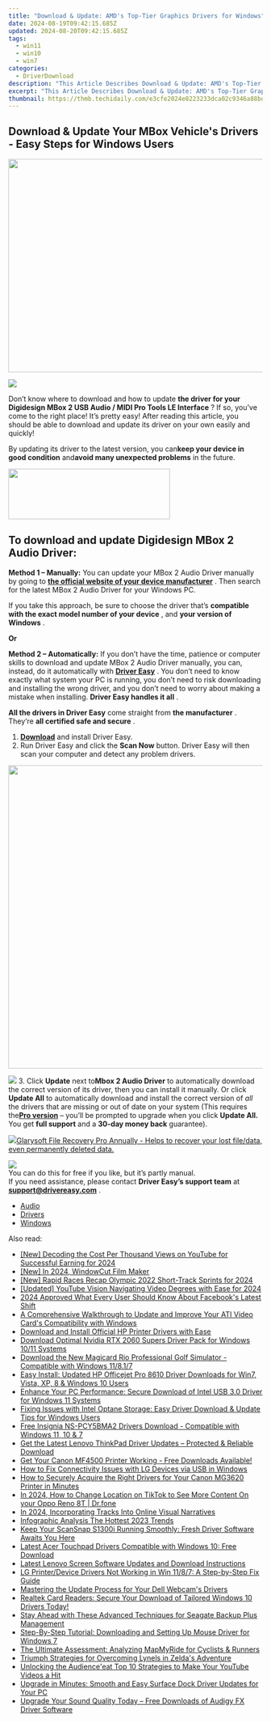```yaml
---
title: "Download & Update: AMD's Top-Tier Graphics Drivers for Windows"
date: 2024-08-19T09:42:15.685Z
updated: 2024-08-20T09:42:15.685Z
tags:
  - win11
  - win10
  - win7
categories:
  - DriverDownload
description: "This Article Describes Download & Update: AMD's Top-Tier Graphics Drivers for Windows"
excerpt: "This Article Describes Download & Update: AMD's Top-Tier Graphics Drivers for Windows"
thumbnail: https://thmb.techidaily.com/e3cfe2024e8223233dca02c9346a88bd3c9122571566316abe24ad6c80cbdaa7.jpeg
---
```


## Download & Update Your MBox Vehicle's Drivers - Easy Steps for Windows Users

<!-- affiliate ads begin -->
<a href="https://parisrhonecom.sjv.io/c/5597632/1896607/21553" target="_top" id="1896607"><img src="//a.impactradius-go.com/display-ad/21553-1896607" border="0" alt="" width="750" height="422"/></a><img height="0" width="0" src="https://imp.pxf.io/i/5597632/1896607/21553" style="position:absolute;visibility:hidden;" border="0" />
<!-- affiliate ads end -->
![](https://images.drivereasy.com/wp-content/uploads/2018/12/snap0034.png)

 Don’t know where to download and how to update **the driver for your Digidesign MBox 2 USB Audio / MIDI Pro Tools LE Interface** ? If so, you’ve come to the right place! It’s pretty easy! After reading this article, you should be able to download and update its driver on your own easily and quickly!

 By updating its driver to the latest version, you can**keep your device in good condition** and**avoid many unexpected problems** in the future.

<!-- affiliate ads begin -->
<a href="https://proteahair.pxf.io/c/5597632/1983634/23621" target="_top" id="1983634"><img src="//a.impactradius-go.com/display-ad/23621-1983634" border="0" alt="" width="320" height="100"/></a><img height="0" width="0" src="https://imp.pxf.io/i/5597632/1983634/23621" style="position:absolute;visibility:hidden;" border="0" />
<!-- affiliate ads end -->
## **To download and update Digidesign MBox 2 Audio Driver:**

**Method 1 – Manually:**  You can update your MBox 2 Audio Driver manually by going to **[the official website of your device manufacturer](https://www.digidesign.com)**  . Then search for the latest MBox 2 Audio Driver for your Windows PC.

 If you take this approach, be sure to choose the driver that’s **compatible with the exact model number of your device** , and **your version of Windows** .

**Or**

**Method 2 – Automatically:**   If you don’t have the time, patience or computer skills to download and update MBox 2 Audio Driver manually, you can, instead, do it automatically with **[Driver Easy](https://tools.techidaily.com/drivereasy/download/)**  .  You don’t need to know exactly what system your PC is running, you don’t need to risk downloading and installing the wrong driver, and you don’t need to worry about making a mistake when installing. **Driver Easy handles it all** .

**All the drivers in Driver Easy** come straight from **the manufacturer** . They‘re **all certified safe and secure** .

1. **[Download](https://tools.techidaily.com/drivereasy/download/)**  and install Driver Easy.
2. Run Driver Easy and click the **Scan Now**  button. Driver Easy will then scan your computer and detect any problem drivers.  
<!-- affiliate ads begin -->
<a href="https://appsumo.8odi.net/c/5597632/2087484/7443" target="_top" id="2087484"><img src="//a.impactradius-go.com/display-ad/7443-2087484" border="0" alt="" width="1200" height="600"/></a><img height="0" width="0" src="https://appsumo.8odi.net/i/5597632/2087484/7443" style="position:absolute;visibility:hidden;" border="0" />
<!-- affiliate ads end -->
![](https://images.drivereasy.com/wp-content/uploads/2018/12/snap000027-2.png)
3. Click **Update**  next to**Mbox 2 Audio Driver** to automatically download the correct version of its driver, then you can install it manually. Or click **Update All**  to automatically download and install the correct version of _all_  the drivers that are missing or out of date on your system (This requires the[**Pro version**](https://tools.techidaily.com/drivereasy/download/)  – you’ll be prompted to upgrade when you click **Update All.** You get **full support**  and a **30-day money back**  guarantee).  
<!-- affiliate ads begin -->
<a href="https://order.glarysoft.com/order/checkout.php?PRODS=35504869&QTY=1&AFFILIATE=108875&CART=1"><img src="https://secure.avangate.com/images/merchant/6734fa703f6633ab896eecbdfad8953a/products/1_FR-200-1.png" border="0">Glarysoft File Recovery Pro Annually -  Helps to recover your lost file/data, even permanently deleted data. 
</a>
<!-- affiliate ads end -->
![](https://images.drivereasy.com/wp-content/uploads/2018/12/snap0035.png)  
 You can do this for free if you like, but it’s partly manual.  
 If you need assistance, please contact **Driver Easy’s support team** at [**support@drivereasy.com**](https://tools.techidaily.com/drivereasy/download/) .

* [Audio](https://tools.techidaily.com/drivereasy/download/)
* [Drivers](https://tools.techidaily.com/drivereasy/download/)
* [Windows](https://tools.techidaily.com/drivereasy/download/)

<ins class="adsbygoogle"
     style="display:block"
     data-ad-format="autorelaxed"
     data-ad-client="ca-pub-7571918770474297"
     data-ad-slot="1223367746"></ins>



<ins class="adsbygoogle"
     style="display:block"
     data-ad-client="ca-pub-7571918770474297"
     data-ad-slot="8358498916"
     data-ad-format="auto"
     data-full-width-responsive="true"></ins>

<span class="atpl-alsoreadstyle">Also read:</span>
<div><ul>
<li><a href="https://youtube-blog.techidaily.com/ecoding-the-cost-per-thousand-views-on-youtube-for-successful-earning-for-2024/"><u>[New] Decoding the Cost Per Thousand Views on YouTube for Successful Earning for 2024</u></a></li>
<li><a href="https://fox-helps.techidaily.com/new-in-2024-windowcut-film-maker/"><u>[New] In 2024, WindowCut Film Maker</u></a></li>
<li><a href="https://fox-http.techidaily.com/new-rapid-races-recap-olympic-2022-short-track-sprints-for-2024/"><u>[New] Rapid Races Recap  Olympic 2022 Short-Track Sprints for 2024</u></a></li>
<li><a href="https://youtube-lab.techidaily.com/ed-youtube-vision-navigating-video-degrees-with-ease-for-2024/"><u>[Updated] YouTube Vision  Navigating Video Degrees with Ease for 2024</u></a></li>
<li><a href="https://facebook-video-recording.techidaily.com/2024-approved-what-every-user-should-know-about-facebooks-latest-shift/"><u>2024 Approved  What Every User Should Know About Facebook's Latest Shift</u></a></li>
<li><a href="https://win-dash.techidaily.com/a-comprehensive-walkthrough-to-update-and-improve-your-ati-video-cards-compatibility-with-windows/"><u>A Comprehensive Walkthrough to Update and Improve Your ATI Video Card's Compatibility with Windows</u></a></li>
<li><a href="https://win-dash.techidaily.com/download-and-install-official-hp-printer-drivers-with-ease/"><u>Download and Install Official HP Printer Drivers with Ease</u></a></li>
<li><a href="https://win-dash.techidaily.com/download-optimal-nvidia-rtx-2060-supers-driver-pack-for-windows-1011-systems/"><u>Download Optimal Nvidia RTX 2060 Supers Driver Pack for Windows 10/11 Systems</u></a></li>
<li><a href="https://win-dash.techidaily.com/download-the-new-magicard-rio-professional-golf-simulator-compatible-with-windows-11817/"><u>Download the New Magicard Rio Professional Golf Simulator - Compatible with Windows 11/8.1/7</u></a></li>
<li><a href="https://win-dash.techidaily.com/easy-install-updated-hp-officejet-pro-8610-driver-downloads-for-win7-vista-xp-8-and-windows-10-users/"><u>Easy Install: Updated HP Officejet Pro 8610 Driver Downloads for Win7, Vista, XP, 8 & Windows 10 Users</u></a></li>
<li><a href="https://win-dash.techidaily.com/enhance-your-pc-performance-secure-download-of-intel-usb-30-driver-for-windows-11-systems/"><u>Enhance Your PC Performance: Secure Download of Intel USB 3.0 Driver for Windows 11 Systems</u></a></li>
<li><a href="https://win-dash.techidaily.com/fixing-issues-with-intel-optane-storage-easy-driver-download-and-update-tips-for-windows-users/"><u>Fixing Issues with Intel Optane Storage: Easy Driver Download & Update Tips for Windows Users</u></a></li>
<li><a href="https://win-dash.techidaily.com/free-insignia-ns-pcy5bma2-drivers-download-compatible-with-windows-11-10-and-7/"><u>Free Insignia NS-PCY5BMA2 Drivers Download - Compatible with Windows 11, 10 & 7</u></a></li>
<li><a href="https://win-dash.techidaily.com/get-the-latest-lenovo-thinkpad-driver-updates-protected-and-reliable-download/"><u>Get the Latest Lenovo ThinkPad Driver Updates – Protected & Reliable Download</u></a></li>
<li><a href="https://win-dash.techidaily.com/get-your-canon-mf4500-printer-working-free-downloads-available/"><u>Get Your Canon MF4500 Printer Working - Free Downloads Available!</u></a></li>
<li><a href="https://win-dash.techidaily.com/how-to-fix-connectivity-issues-with-lg-devices-via-usb-in-windows/"><u>How to Fix Connectivity Issues with LG Devices via USB in Windows</u></a></li>
<li><a href="https://win-dash.techidaily.com/how-to-securely-acquire-the-right-drivers-for-your-canon-mg3620-printer-in-minutes/"><u>How to Securely Acquire the Right Drivers for Your Canon MG3620 Printer in Minutes</u></a></li>
<li><a href="https://location-social.techidaily.com/in-2024-how-to-change-location-on-tiktok-to-see-more-content-on-your-oppo-reno-8t-drfone-by-drfone-virtual-android/"><u>In 2024, How to Change Location on TikTok to See More Content On your Oppo Reno 8T | Dr.fone</u></a></li>
<li><a href="https://facebook-video-files.techidaily.com/in-2024-incorporating-tracks-into-online-visual-narratives/"><u>In 2024, Incorporating Tracks Into Online Visual Narratives</u></a></li>
<li><a href="https://youtube-videos.techidaily.com/infographic-analysis-the-hottest-2023-trends/"><u>Infographic Analysis  The Hottest 2023 Trends</u></a></li>
<li><a href="https://win-dash.techidaily.com/keep-your-scansnap-s1300i-running-smoothly-fresh-driver-software-awaits-you-here/"><u>Keep Your ScanSnap S1300i Running Smoothly: Fresh Driver Software Awaits You Here</u></a></li>
<li><a href="https://win-dash.techidaily.com/latest-acer-touchpad-drivers-compatible-with-windows-10-free-download/"><u>Latest Acer Touchpad Drivers Compatible with Windows 10: Free Download</u></a></li>
<li><a href="https://win-dash.techidaily.com/latest-lenovo-screen-software-updates-and-download-instructions/"><u>Latest Lenovo Screen Software Updates and Download Instructions</u></a></li>
<li><a href="https://win-dash.techidaily.com/lg-printerdevice-drivers-not-working-in-win-1187-a-step-by-step-fix-guide/"><u>LG Printer/Device Drivers Not Working in Win 11/8/7: A Step-by-Step Fix Guide</u></a></li>
<li><a href="https://hardware-help.techidaily.com/mastering-the-update-process-for-your-dell-webcams-drivers/"><u>Mastering the Update Process for Your Dell Webcam's Drivers</u></a></li>
<li><a href="https://win-dash.techidaily.com/realtek-card-readers-secure-your-download-of-tailored-windows-10-drivers-today/"><u>Realtek Card Readers: Secure Your Download of Tailored Windows 10 Drivers Today!</u></a></li>
<li><a href="https://win-dash.techidaily.com/stay-ahead-with-these-advanced-techniques-for-seagate-backup-plus-management/"><u>Stay Ahead with These Advanced Techniques for Seagate Backup Plus Management</u></a></li>
<li><a href="https://win-dash.techidaily.com/step-by-step-tutorial-downloading-and-setting-up-mouse-driver-for-windows-7/"><u>Step-By-Step Tutorial: Downloading and Setting Up Mouse Driver for Windows 7</u></a></li>
<li><a href="https://buynow-info.techidaily.com/the-ultimate-assessment-analyzing-mapmyride-for-cyclists-and-runners/"><u>The Ultimate Assessment: Analyzing MapMyRide for Cyclists & Runners</u></a></li>
<li><a href="https://techtrends.techidaily.com/triumph-strategies-for-overcoming-lynels-in-zeldas-adventure/"><u>Triumph Strategies for Overcoming Lynels in Zelda's Adventure</u></a></li>
<li><a href="https://youtube-clips.techidaily.com/unlocking-the-audienceeat-top-10-strategies-to-make-your-youtube-videos-a-hit/"><u>Unlocking the Audience'eat  Top 10 Strategies to Make Your YouTube Videos a Hit</u></a></li>
<li><a href="https://win-dash.techidaily.com/upgrade-in-minutes-smooth-and-easy-surface-dock-driver-updates-for-your-pc/"><u>Upgrade in Minutes: Smooth and Easy Surface Dock Driver Updates for Your PC</u></a></li>
<li><a href="https://win-dash.techidaily.com/upgrade-your-sound-quality-today-free-downloads-of-audigy-fx-driver-software/"><u>Upgrade Your Sound Quality Today – Free Downloads of Audigy FX Driver Software</u></a></li>
</ul></div>
